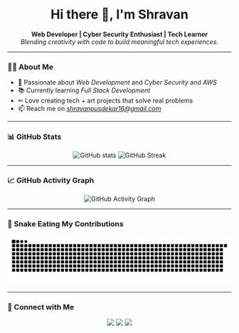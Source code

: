 <h1 align="center">Hi there 👋, I'm Shravan</h1>

<p align="center">
  
</p>

<p align="center">
  <strong>Web Developer | Cyber Security Enthusiast | Tech Learner</strong><br>
  <em>Blending creativity with code to build meaningful tech experiences.</em>
</p>

------

### 👨‍💻 About Me

- 🎯 Passionate about *Web Development* and *Cyber Security* and *AWS*
- 📚 Currently learning *Full Stack Development*
- ✏ Love creating tech + art projects that solve real problems
- 📫 Reach me on  *shravanpusdekar16@gmail.com*

---

### 📊 GitHub Stats

<p align="center">
  <img src="https://github-readme-stats.vercel.app/api?username=ShravanPusdekar&show_icons=true&theme=radical" alt="GitHub stats" height="160"/>
  <img src="https://github-readme-streak-stats.herokuapp.com?user=ShravanPusdekar&theme=radical" alt="GitHub Streak" height="160"/>
</p>

---

### 📈 GitHub Activity Graph

<p align="center">
  <img src="https://github-readme-activity-graph.vercel.app/graph?username=ShravanPusdekar&theme=react-dark&area=true&hide_border=true" alt="GitHub Activity Graph" />
</p>

---

### 🐍 Snake Eating My Contributions

<p align="center">
  <img src="https://github.com/jaydhurve09/jaydhurve09/raw/output/github-contribution-grid-snake.svg" alt="Snake animation" />
</p>

---

### 🔗 Connect with Me

<p align="center">
  <a href="https://portfoilio-shravanpusdekar.netlify.app/" target="_blank"><img src="https://img.shields.io/badge/Portfolio-000?style=for-the-badge&logo=vercel&logoColor=white" /></a>
  <a href="https://linkedin.com/in/shravanpusdekar" target="_blank"><img src="https://img.shields.io/badge/LinkedIn-0A66C2?style=for-the-badge&logo=linkedin&logoColor=white" /></a>
  <a href="mailto:shravanpusdekar16@gmail.com"><img src="https://img.shields.io/badge/Email-D14836?style=for-the-badge&logo=gmail&logoColor=white" /></a>
</p>

